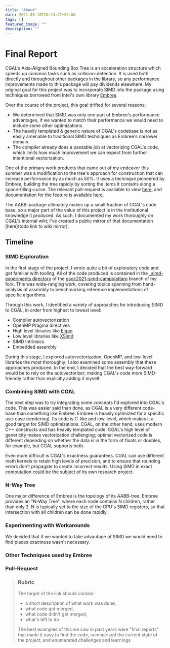 ```yaml
---
title: "About"
date: 2021-08-18T16:13:27+02:00
tags: []
featured_image: ""
description: ""
---
```


# Final Report

CGAL’s Axis-Aligned Bounding Box Tree is an acceleration structure 
which speeds up common tasks such as collision-detection. 
It is used both directly and throughout other packages in the library, 
so any performance improvements made to this package will pay dividends elsewhere. 
My original goal for this project was to incorporate SIMD into the package
using techniques borrowed from Intel's own library [Embree](https://www.embree.org/).

Over the course of the project, this goal drifted for several reasons:
- We determined that SIMD was only one part of Embree's performance advantages,
  if we wanted to match their performance we would need to include some other optimizations. 
- The heavily templated & generic nature of CGAL's codebase is not as easily amenable to traditional SIMD techniques 
  as Embree's narrower domain.
- The compiler already does a passable job at vectorizing CGAL's code, 
  which limits how much improvement we can expect from further intentional vectorization.

One of the primary work products that came out of my endeavor this summer was a modification to the 
tree's approach for construction that can increase performance by as much as 50%.
It uses a technique pioneered by Embree, 
building the tree rapidly by sorting the items it contains along a space-filling-curve.
The relevant pull-request is available to view [here](https://github.com/CGAL/cgal/pull/5893),
and documentation for the feature is available [here](https://cgal.github.io/5893/v1/AABB_tree/classCGAL_1_1AABB__traits__construct__by__sorting.html).

The AABB-package ultimately makes up a small fraction of CGAL's code base,
so a major part of the value of this project is in the institutional knowledge it produced.
As such, I documented my work thoroughly on CGAL's internal wiki;
I've created a public mirror of that documentation [here](todo link to wiki mirror).

## Timeline

### SIMD Exploration

In the first stage of the project, I wrote quite a bit of exploratory code and got familiar with tooling.
All of the code produced is contained in the 
[_simd-experiments directory](https://github.com/JacksonCampolattaro/cgal/tree/gsoc2021-simd-campolattaro/_simd-experiments)
of the [gsoc2021-simd-campolattaro](https://github.com/JacksonCampolattaro/cgal/tree/gsoc2021-simd-campolattaro)
branch of my fork.
This was wide-ranging work, covering topics spanning from hand-analysis of assembly 
to benchmarking reference implementations of specific algorithms.

Through this work, I identified a variety of approaches for introducing SIMD to CGAL, 
in order from highest to lowest level:
- Compiler autovectorization
- OpenMP Pragma directives
- High level libraries like [Eigen](https://eigen.tuxfamily.org/index.php?title=Main_Page)
- Low level libraries like [XSimd](https://xsimd.readthedocs.io/en/latest/)
- SIMD Intrinsics
- Embedded assembly

During this stage, I explored autovectorization, OpenMP, and low-level libraries the most thoroughly;
I also examined some assembly that these approaches produced.
In the end, I decided that the best way-forward would be to rely on the autovectorizer;
making CGAL's code more SIMD-friendly rather than explicitly adding it myself.

### Combining SIMD with CGAL

The next step was to try integrating some concepts I'd explored into CGAL's code.
This was easier said than done, as CGAL is a very different code-base than something like Embree.
Embree is heavily optimized for a specific use-case (rendering). 
Its code is C-like and low-level, which makes it a good target for SIMD optimizations.
CGAL, on the other hand, uses modern C++ constructs and has heavily templated code.
CGAL's high level of genericity makes vectorization challenging;
optimal vectorized code is different depending on whether the data is in the form of 
floats or doubles, for example, but CGAL supports both.

Even more difficult is CGAL's exactness guarantees. 
CGAL can use different math kernels to retain high levels of precision,
and to ensure that rounding errors don't propagate to create incorrect results.
Using SIMD in exact computation could be the subject of its own research project.

### N-Way Tree

One major difference of Embree is the topology of its AABB-tree.
Embree provides an "N-Way Tree", where each node contains N children, rather than only 2.
N is typically set to the size of the CPU's SIMD registers, so that intersection with all children can be done rapidly.

### Experimenting with Workarounds

We decided that if we wanted to take advantage of SIMD we would need to find places exactness wasn't necessary.

### Other Techniques used by Embree

### Pull-Request

> ### Rubric
> 
> The target of the link should contain: 
> - a short description of what work was done, 
> - what code got merged, 
> - what code didn't get merged, 
> - what's left to do
> 
> The best examples of this we saw in past years were "final reports" that made it easy to find the code, summarized the current state of the project, and enumerated challenges and learnings